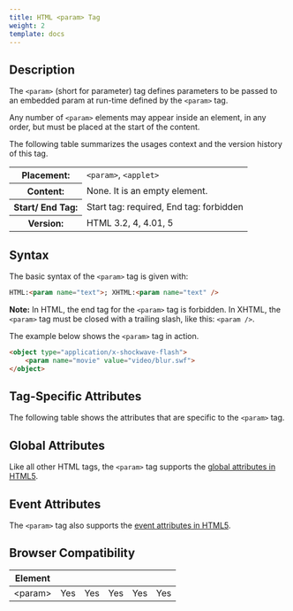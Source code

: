 ```yaml
---
title: HTML <param> Tag
weight: 2
template: docs
---	
```

## Description

The `<param>` (short for parameter) tag defines parameters to be passed to an embedded param at run-time defined by the `<param>` tag.

Any number of `<param>` elements may appear inside an <param> element, in any order, but must be placed at the start of the content.

The following table summarizes the usages context and the version history of this tag.

<table style="width:100%">
  <tr>
    <th>Placement:</th>
    <td><code>&lt;param&gt;</code>, <code>&lt;applet&gt;</code></td>
  </tr>
  <tr>
    <th>Content:</th>	
    <td>None. It is an empty element.</td>
  </tr>
  <tr>
    <th>Start/ End Tag:</th>
    <td>Start tag: required, End tag: forbidden</td>
  </tr>
    <tr>
    <th>Version:</th>
    <td>HTML 3.2, 4, 4.01, 5</td>
  </tr>
</table>	

## Syntax

The basic syntax of the `<param>` tag is given with:

```html
HTML:<param name="text">; XHTML:<param name="text" />
```

<div class="note"><p><strong>Note:</strong> In HTML, the end tag for the <code>&lt;param&gt;</code> tag is forbidden. In XHTML, the <code>&lt;param&gt;</code> tag must be closed with a trailing slash, like this: <code>&lt;param /&gt;</code>.</p></div>

The example below shows the `<param>` tag in action.

```html
<object type="application/x-shockwave-flash">
    <param name="movie" value="video/blur.swf">
</object>	
```

## Tag-Specific Attributes
The following table shows the attributes that are specific to the <code>&lt;param&gt;</code> tag.

## Global Attributes

Like all other HTML tags, the `<param>` tag supports the [global attributes in HTML5](https://www.tutorialrepublic.com/html-reference/html5-global-attributes.php).

## Event Attributes

The `<param>` tag also supports the [event attributes in HTML5](https://www.tutorialrepublic.com/html-reference/html5-event-attributes.php).

## Browser Compatibility
|  Element |<i class="chrome"></i>    | <i class="ie"></i>   | <i class="firefox"></i>   |  <i class="safari"></i>  | <i class="opera"></i>   |
| ------------ | ------------ | ------------ | ------------ | ------------ | ------------ |
| &lt;param&gt;  |Yes   |Yes   |Yes   |Yes   |Yes   |

